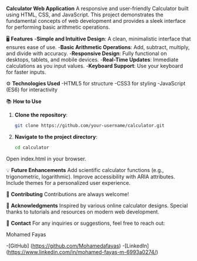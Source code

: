 **Calculator Web Application**
A responsive and user-friendly Calculator built using HTML, CSS, and JavaScript. This project demonstrates the fundamental concepts of web development and provides a sleek interface for performing basic arithmetic operations.

🖥️ **Features**
-**Simple and Intuitive Design**: A clean, minimalistic interface that ensures ease of use.
-**Basic Arithmetic Operations**: Add, subtract, multiply, and divide with accuracy.
-**Responsive Design**: Fully functional on desktops, tablets, and mobile devices.
-**Real-Time Updates**: Immediate calculations as you input values.
-**Keyboard Support**: Use your keyboard for faster inputs.


⚙️ **Technologies Used**
-HTML5 for structure
-CSS3 for styling
-JavaScript (ES6) for interactivity

📚 **How to Use**
1. **Clone the repository**:
    ```bash
    git clone https://github.com/your-username/calculator.git
    ```
2. **Navigate to the project directory**:
    ```bash
    cd calculator
    ```

Open index.html in your browser.

💡 **Future Enhancements**
Add scientific calculator functions (e.g., trigonometric, logarithmic).
Improve accessibility with ARIA attributes.
Include themes for a personalized user experience.

🤝 **Contributing**
Contributions are always welcome!

🙌 **Acknowledgments**
Inspired by various online calculator designs.
Special thanks to tutorials and resources on modern web development.

📧 **Contact**
For any inquiries or suggestions, feel free to reach out:

Mohamed Fayas

-[GitHub] (https://github.com/Mohamedafayas)
-[LinkedIn] (https://www.linkedin.com/in/mohamed-fayas-m-6993a0274/)
